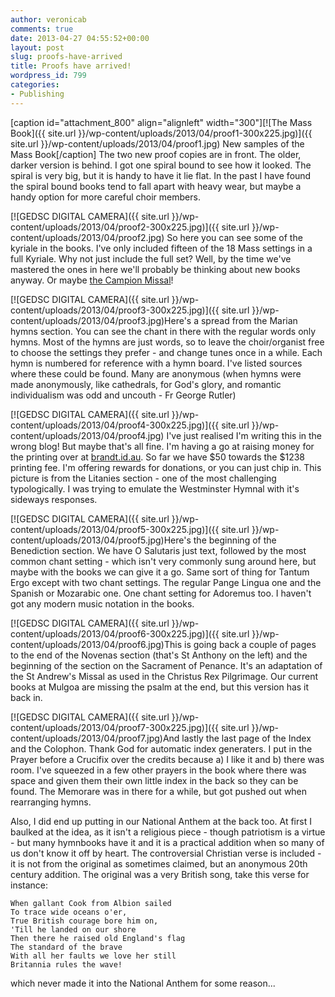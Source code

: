 ```yaml
---
author: veronicab
comments: true
date: 2013-04-27 04:55:52+00:00
layout: post
slug: proofs-have-arrived
title: Proofs have arrived!
wordpress_id: 799
categories:
- Publishing
---
```


[caption id="attachment_800" align="alignleft" width="300"][![The Mass Book]({{ site.url }}/wp-content/uploads/2013/04/proof1-300x225.jpg)]({{ site.url }}/wp-content/uploads/2013/04/proof1.jpg) New samples of the Mass Book[/caption] The two new proof copies are in front.  The older, darker version is behind.  I got one spiral bound to see how it looked.  The spiral is very big, but it is handy to have it lie flat.  In the past I have found the spiral bound books tend to fall apart with heavy wear, but maybe a handy option for more careful choir members.

[![GEDSC DIGITAL CAMERA]({{ site.url }}/wp-content/uploads/2013/04/proof2-300x225.jpg)]({{ site.url }}/wp-content/uploads/2013/04/proof2.jpg) So here you can see some of the kyriale in the books.  I've only included fifteen of the 18 Mass settings in a full Kyriale.  Why not just include the full set?  Well, by the time we've mastered the ones in here we'll probably be thinking about new books anyway.  Or maybe [the Campion Missal](http://www.ccwatershed.com/campion/)!

[![GEDSC DIGITAL CAMERA]({{ site.url }}/wp-content/uploads/2013/04/proof3-300x225.jpg)]({{ site.url }}/wp-content/uploads/2013/04/proof3.jpg)Here's a spread from the Marian hymns section.  You can see the chant in there with the regular words only hymns.  Most of the hymns are just words, so to leave the choir/organist free to choose the settings they prefer - and change tunes once in a while.  Each hymn is numbered for reference with a hymn board.  I've listed sources where these could be found.  Many are anonymous (when hymns were made anonymously, like cathedrals, for God's glory, and romantic individualism was odd and uncouth - Fr George Rutler)

[![GEDSC DIGITAL CAMERA]({{ site.url }}/wp-content/uploads/2013/04/proof4-300x225.jpg)]({{ site.url }}/wp-content/uploads/2013/04/proof4.jpg) I've just realised I'm writing this in the wrong blog!  But maybe that's all fine.  I'm having a go at raising money for the printing over at [brandt.id.au](http://brandt.id.au).  So far we have $50 towards the $1238 printing fee.  I'm offering rewards for donations, or you can just chip in.  This picture is from the Litanies section - one of the most challenging typologically.  I was trying to emulate the Westminster Hymnal with it's sideways responses.

[![GEDSC DIGITAL CAMERA]({{ site.url }}/wp-content/uploads/2013/04/proof5-300x225.jpg)]({{ site.url }}/wp-content/uploads/2013/04/proof5.jpg)Here's the beginning of the Benediction section.  We have O Salutaris just text, followed by the most common chant setting - which isn't very commonly sung around here, but maybe with the books we can give it a go.  Same sort of thing for Tantum Ergo except with two chant settings.  The regular Pange Lingua one and the Spanish or Mozarabic one.  One chant setting for Adoremus too.  I haven't got any modern music notation in the books.

[![GEDSC DIGITAL CAMERA]({{ site.url }}/wp-content/uploads/2013/04/proof6-300x225.jpg)]({{ site.url }}/wp-content/uploads/2013/04/proof6.jpg)This is going back a couple of pages to the end of the Novenas section (that's St Anthony on the left) and the beginning of the section on the Sacrament of Penance.  It's an adaptation of the St Andrew's Missal as used in the Christus Rex Pilgrimage.  Our current books at Mulgoa are missing the psalm at the end, but this version has it back in.

[![GEDSC DIGITAL CAMERA]({{ site.url }}/wp-content/uploads/2013/04/proof7-300x225.jpg)]({{ site.url }}/wp-content/uploads/2013/04/proof7.jpg)And lastly the last page of the Index and the Colophon.  Thank God for automatic index generaters.  I put in the Prayer before a Crucifix over the credits because a) I like it and b) there was room.  I've squeezed in a few other prayers in the book where there was space and given them their own little index in the back so they can be found.  The Memorare was in there for a while, but got pushed out when rearranging hymns.

Also, I did end up putting in our National Anthem at the back too.  At first I baulked at the idea, as it isn't a religious piece - though patriotism is a virtue - but many hymnbooks have it and it is a practical addition when so many of us don't know it off by heart.  The controversial Christian verse is included - it is not from the original as sometimes claimed, but an anonymous 20th century addition.  The original was a very British song, take this verse for instance:


    
    
    When gallant Cook from Albion sailed
    To trace wide oceans o'er, 
    True British courage bore him on, 
    'Till he landed on our shore
    Then there he raised old England's flag
    The standard of the brave
    With all her faults we love her still
    Britannia rules the wave!
    



which never made it into the National Anthem for some reason...
